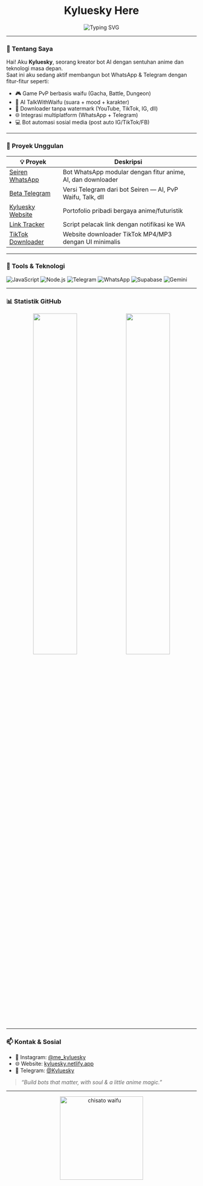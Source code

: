 <h1 align="center">Kyluesky Here</h1>
<p align="center">
  <img src="https://readme-typing-svg.demolab.com?font=Fira+Code&pause=1000&color=00F5FF&center=true&vCenter=true&width=435&lines=AI+Developer+%7C+Creative+Bot+Engineer;Anime-Tech+Fusion+Craftsman;Always+Building+Something+Cool..." alt="Typing SVG" />
</p>

---

### 👾 Tentang Saya

Hai! Aku **Kyluesky**, seorang kreator bot AI dengan sentuhan anime dan teknologi masa depan.  
Saat ini aku sedang aktif membangun bot WhatsApp & Telegram dengan fitur-fitur seperti:

- 🎮 Game PvP berbasis waifu (Gacha, Battle, Dungeon)
- 🤖 AI TalkWithWaifu (suara + mood + karakter)
- 🎵 Downloader tanpa watermark (YouTube, TikTok, IG, dll)
- 🌐 Integrasi multiplatform (WhatsApp + Telegram)
- 💻 Bot automasi sosial media (post auto IG/TikTok/FB)

---

### 🧪 Proyek Unggulan

| 💡 Proyek | Deskripsi |
|----------|-----------|
| [Seiren WhatsApp](https://github.com/kluesky/seiren-whatsappweb.js) | Bot WhatsApp modular dengan fitur anime, AI, dan downloader |
| [Beta Telegram](https://github.com/kluesky/seiren-telegram) | Versi Telegram dari bot Seiren — AI, PvP Waifu, Talk, dll |
| [Kyluesky Website](https://kyluesky.netlify.app) | Portofolio pribadi bergaya anime/futuristik |
| [Link Tracker](https://github.com/kluesky/ip-tracker-bot) | Script pelacak link dengan notifikasi ke WA |
| [TikTok Downloader](https://github.com/kluesky/tiktokdownload) | Website downloader TikTok MP4/MP3 dengan UI minimalis |

---

### 🧰 Tools & Teknologi

![JavaScript](https://img.shields.io/badge/-JavaScript-000?style=for-the-badge&logo=javascript)
![Node.js](https://img.shields.io/badge/-Node.js-000?style=for-the-badge&logo=node.js)
![Telegram](https://img.shields.io/badge/-Telegraf.js-000?style=for-the-badge&logo=telegram)
![WhatsApp](https://img.shields.io/badge/-whatsapp--web.js-000?style=for-the-badge&logo=whatsapp)
![Supabase](https://img.shields.io/badge/-Supabase-000?style=for-the-badge&logo=supabase)
![Gemini](https://img.shields.io/badge/-Google%20Gemini-000?style=for-the-badge&logo=google)

---

### 📊 Statistik GitHub

<p align="center">
  <img src="https://github-readme-stats.vercel.app/api?username=kluesky&show_icons=true&theme=tokyonight" width="48%" />
  <img src="https://github-readme-streak-stats.herokuapp.com?user=kluesky&theme=tokyonight" width="48%" />
</p>

---

### 📫 Kontak & Sosial

- 📸 Instagram: [@me_kyluesky](https://instagram.com/me_kyluesky)
- 🌐 Website: [kyluesky.netlify.app](https://kyluesky.netlify.app)
- 💬 Telegram: [@Kyluesky](https://t.me/Kyluesky)

> *“Build bots that matter, with soul & a little anime magic.”*

---

<p align="center">
  <img src="https://media.tenor.com/-4x3lQtUDY8AAAAC/chisato-nishikigi-lycoris-recoil.gif" width="220px" alt="chisato waifu" />
</p>
